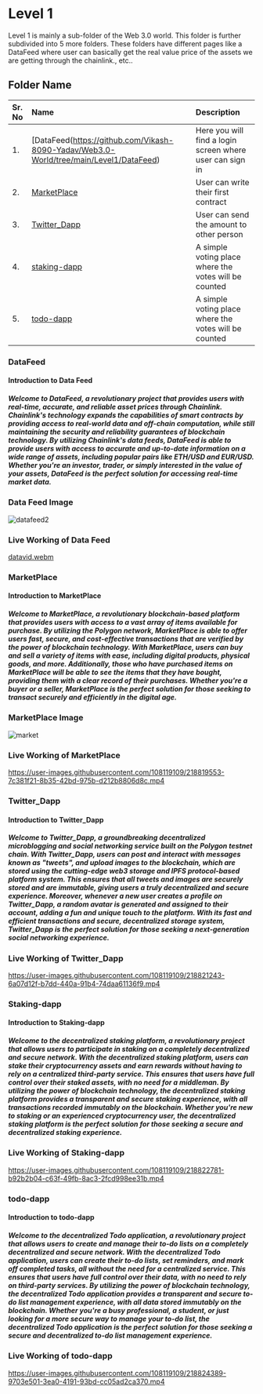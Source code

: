 # Level 1

Level 1 is mainly a sub-folder of the Web 3.0 world. This folder is further subdivided into 5 more folders. These folders have different pages like a DataFeed where user can basically get the real value price of the assets we are getting through the chainlink., etc..

## Folder Name


| Sr. No | Name     | Description                |
| :-------- | :------- | :------------------------- |
| 1. | [DataFeed(https://github.com/Vikash-8090-Yadav/Web3.0-World/tree/main/Level1/DataFeed) | Here you will find a login screen where user can sign in |
| 2. | [MarketPlace](https://github.com/Vikash-8090-Yadav/Web3.0-World/tree/main/Level1/MarketPlace) | User can write their first contract |
| 3. | [Twitter_Dapp](https://github.com/Vikash-8090-Yadav/Web3.0-World/tree/main/Level1/Twitter_Dapp) | User can send the amount to other person |
| 4. | [staking-dapp](https://github.com/Vikash-8090-Yadav/Web3.0-World/tree/main/Level1/staking-dapp) | A simple voting place where the votes will be counted |
| 5. | [todo-dapp](https://github.com/Vikash-8090-Yadav/Web3.0-World/tree/main/Level1/todo-dapp) | A simple voting place where the votes will be counted |

### DataFeed
#### Introduction to Data Feed
##### Welcome to DataFeed, a revolutionary project that provides users with real-time, accurate, and reliable asset prices through Chainlink. Chainlink's technology expands the capabilities of smart contracts by providing access to real-world data and off-chain computation, while still maintaining the security and reliability guarantees of blockchain technology. By utilizing Chainlink's data feeds, DataFeed is able to provide users with access to accurate and up-to-date information on a wide range of assets, including popular pairs like ETH/USD and EUR/USD. Whether you're an investor, trader, or simply interested in the value of your assets, DataFeed is the perfect solution for accessing real-time market data.

### Data Feed Image
![datafeed2](https://user-images.githubusercontent.com/108119109/218815850-8b267e26-c624-4939-9a07-8dad2c9e9828.png)

### Live Working of Data Feed
[datavid.webm](https://user-images.githubusercontent.com/108119109/218819875-560322ec-43d0-40c2-90c9-9c5165a5eb35.webm)

### MarketPlace
#### Introduction to MarketPlace
##### Welcome to MarketPlace, a revolutionary blockchain-based platform that provides users with access to a vast array of items available for purchase. By utilizing the Polygon network, MarketPlace is able to offer users fast, secure, and cost-effective transactions that are verified by the power of blockchain technology. With MarketPlace, users can buy and sell a variety of items with ease, including digital products, physical goods, and more. Additionally, those who have purchased items on MarketPlace will be able to see the items that they have bought, providing them with a clear record of their purchases. Whether you're a buyer or a seller, MarketPlace is the perfect solution for those seeking to transact securely and efficiently in the digital age.

### MarketPlace Image
![market](https://user-images.githubusercontent.com/108119109/218817196-e2644bd9-fa98-4af6-95e6-7b9762af7965.png)

### Live Working of MarketPlace
https://user-images.githubusercontent.com/108119109/218819553-7c381f21-8b35-42bd-975b-d212b8806d8c.mp4

### Twitter_Dapp
#### Introduction to Twitter_Dapp
##### Welcome to Twitter_Dapp, a groundbreaking decentralized microblogging and social networking service built on the Polygon testnet chain. With Twitter_Dapp, users can post and interact with messages known as "tweets", and upload images to the blockchain, which are stored using the cutting-edge web3 storage and IPFS protocol-based platform system. This ensures that all tweets and images are securely stored and are immutable, giving users a truly decentralized and secure experience. Moreover, whenever a new user creates a profile on Twitter_Dapp, a random avatar is generated and assigned to their account, adding a fun and unique touch to the platform. With its fast and efficient transactions and secure, decentralized storage system, Twitter_Dapp is the perfect solution for those seeking a next-generation social networking experience.

### Live Working of Twitter_Dapp
https://user-images.githubusercontent.com/108119109/218821243-6a07d12f-b7dd-440a-91b4-74daa61136f9.mp4

### Staking-dapp
#### Introduction to Staking-dapp
##### Welcome to the decentralized staking platform, a revolutionary project that allows users to participate in staking on a completely decentralized and secure network. With the decentralized staking platform, users can stake their cryptocurrency assets and earn rewards without having to rely on a centralized third-party service. This ensures that users have full control over their staked assets, with no need for a middleman. By utilizing the power of blockchain technology, the decentralized staking platform provides a transparent and secure staking experience, with all transactions recorded immutably on the blockchain. Whether you're new to staking or an experienced cryptocurrency user, the decentralized staking platform is the perfect solution for those seeking a secure and decentralized staking experience.

### Live Working of Staking-dapp
https://user-images.githubusercontent.com/108119109/218822781-b92b2b04-c63f-49fb-8ac3-2fcd998ee31b.mp4

### todo-dapp
#### Introduction to todo-dapp
##### Welcome to the decentralized Todo application, a revolutionary project that allows users to create and manage their to-do lists on a completely decentralized and secure network. With the decentralized Todo application, users can create their to-do lists, set reminders, and mark off completed tasks, all without the need for a centralized service. This ensures that users have full control over their data, with no need to rely on third-party services. By utilizing the power of blockchain technology, the decentralized Todo application provides a transparent and secure to-do list management experience, with all data stored immutably on the blockchain. Whether you're a busy professional, a student, or just looking for a more secure way to manage your to-do list, the decentralized Todo application is the perfect solution for those seeking a secure and decentralized to-do list management experience.

### Live Working of todo-dapp
https://user-images.githubusercontent.com/108119109/218824389-9703e501-3ea0-4191-93bd-cc05ad2ca370.mp4






























